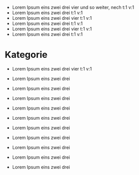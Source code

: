 - Lorem Ipsum eins zwei drei vier und so weiter, nech t:1 v:1
- Lorem Ipsum eins zwei drei t:1 v:1
- Lorem Ipsum eins zwei drei vier t:1 v:1
- Lorem Ipsum eins zwei drei t:1 v:1
- Lorem Ipsum eins zwei drei vier t:1 v:1
- Lorem Ipsum eins zwei drei t:1 v:1

# Kategorie
- Lorem Ipsum eins zwei drei vier t:1 v:1

- Lorem Ipsum eins zwei drei
- Lorem Ipsum eins zwei drei
- Lorem Ipsum eins zwei drei
- Lorem Ipsum eins zwei drei
- Lorem Ipsum eins zwei drei
- Lorem Ipsum eins zwei drei
- Lorem Ipsum eins zwei drei
- Lorem Ipsum eins zwei drei
- Lorem Ipsum eins zwei drei
- Lorem Ipsum eins zwei drei
